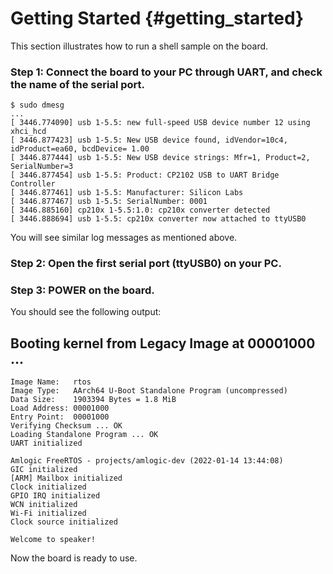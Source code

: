 Getting Started	{#getting_started}
===============

This section illustrates how to run a shell sample on the  board.

### Step 1: Connect the board to your PC through UART, and check the name of the serial port. ###

	$ sudo dmesg
	...
	[ 3446.774090] usb 1-5.5: new full-speed USB device number 12 using xhci_hcd
	[ 3446.877423] usb 1-5.5: New USB device found, idVendor=10c4, idProduct=ea60, bcdDevice= 1.00
	[ 3446.877444] usb 1-5.5: New USB device strings: Mfr=1, Product=2, SerialNumber=3
	[ 3446.877454] usb 1-5.5: Product: CP2102 USB to UART Bridge Controller
	[ 3446.877461] usb 1-5.5: Manufacturer: Silicon Labs
	[ 3446.877467] usb 1-5.5: SerialNumber: 0001
	[ 3446.885160] cp210x 1-5.5:1.0: cp210x converter detected
	[ 3446.888694] usb 1-5.5: cp210x converter now attached to ttyUSB0

You will see similar log messages as mentioned above.

### Step 2: Open the first serial port (ttyUSB0) on your PC. ###

### Step 3: POWER on the board. ###

You should see the following output:

## Booting kernel from Legacy Image at 00001000 ...
	Image Name:   rtos
	Image Type:   AArch64 U-Boot Standalone Program (uncompressed)
	Data Size:    1903394 Bytes = 1.8 MiB
	Load Address: 00001000
	Entry Point:  00001000
	Verifying Checksum ... OK
	Loading Standalone Program ... OK
	UART initialized

	Amlogic FreeRTOS - projects/amlogic-dev (2022-01-14 13:44:08)
	GIC initialized
	[ARM] Mailbox initialized
	Clock initialized
	GPIO IRQ initialized
	WCN initialized
	Wi-Fi initialized
	Clock source initialized

	Welcome to speaker!

Now the board is ready to use.
